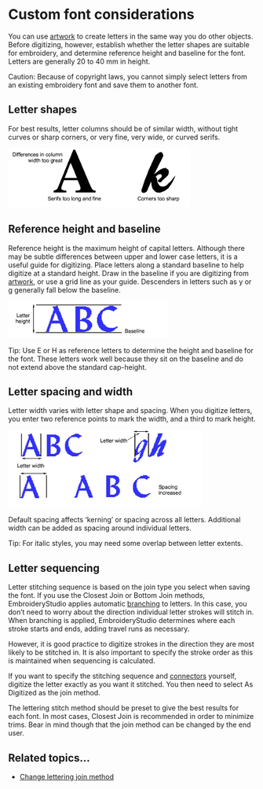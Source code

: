 # Custom font considerations

You can use [artwork](../../glossary/glossary) to create letters in the same way you do other objects. Before digitizing, however, establish whether the letter shapes are suitable for embroidery, and determine reference height and baseline for the font. Letters are generally 20 to 40 mm in height.

Caution: Because of copyright laws, you cannot simply select letters from an existing embroidery font and save them to another font.

## Letter shapes

For best results, letter columns should be of similar width, without tight curves or sharp corners, or very fine, very wide, or curved serifs.

![lettering_custom00026.png](assets/lettering_custom00026.png)

## Reference height and baseline

Reference height is the maximum height of capital letters. Although there may be subtle differences between upper and lower case letters, it is a useful guide for digitizing. Place letters along a standard baseline to help digitize at a standard height. Draw in the baseline if you are digitizing from [artwork](../../glossary/glossary), or use a grid line as your guide. Descenders in letters such as y or g generally fall below the baseline.

![abc5.png](assets/abc5.png)

Tip: Use E or H as reference letters to determine the height and baseline for the font. These letters work well because they sit on the baseline and do not extend above the standard cap-height.

## Letter spacing and width

Letter width varies with letter shape and spacing. When you digitize letters, you enter two reference points to mark the width, and a third to mark height.

![lettering_custom00031.png](assets/lettering_custom00031.png)

Default spacing affects ‘kerning’ or spacing across all letters. Additional width can be added as spacing around individual letters.

Tip: For italic styles, you may need some overlap between letter extents.

## Letter sequencing

Letter stitching sequence is based on the join type you select when saving the font. If you use the Closest Join or Bottom Join methods, EmbroideryStudio applies automatic [branching](../../glossary/glossary) to letters. In this case, you don’t need to worry about the direction individual letter strokes will stitch in. When branching is applied, EmbroideryStudio determines where each stroke starts and ends, adding travel runs as necessary.

However, it is good practice to digitize strokes in the direction they are most likely to be stitched in. It is also important to specify the stroke order as this is maintained when sequencing is calculated.

If you want to specify the stitching sequence and [connectors](../../glossary/glossary) yourself, digitize the letter exactly as you want it stitched. You then need to select As Digitized as the join method.

The lettering stitch method should be preset to give the best results for each font. In most cases, Closest Join is recommended in order to minimize trims. Bear in mind though that the join method can be changed by the end user.

## Related topics...

- [Change lettering join method](../lettering_advanced/Change_lettering_join_method)
